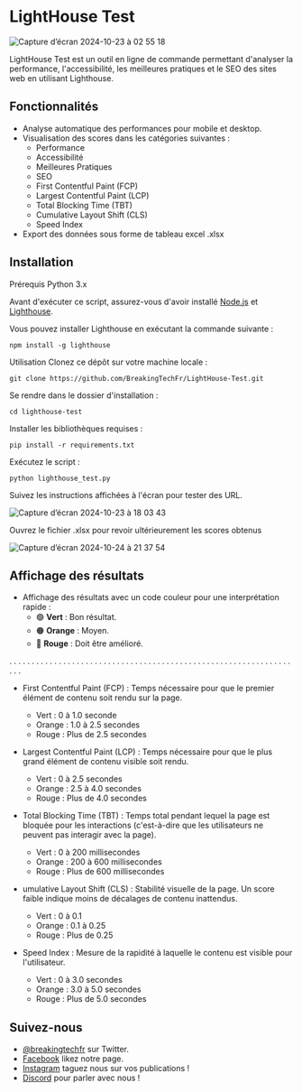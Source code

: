 # LightHouse Test

![Capture d’écran 2024-10-23 à 02 55 18](https://github.com/user-attachments/assets/c2d36f3c-986e-40a3-a5a2-892a982b74ce)

LightHouse Test est un outil en ligne de commande permettant d'analyser la performance, l'accessibilité, les meilleures pratiques et le SEO des sites web en utilisant Lighthouse.

## Fonctionnalités

- Analyse automatique des performances pour mobile et desktop.
- Visualisation des scores dans les catégories suivantes :
  - Performance
  - Accessibilité
  - Meilleures Pratiques
  - SEO
  - First Contentful Paint (FCP)
  - Largest Contentful Paint (LCP)
  - Total Blocking Time (TBT)
  - Cumulative Layout Shift (CLS)
  - Speed Index
- Export des données sous forme de tableau excel .xlsx

## Installation

Prérequis
Python 3.x

Avant d'exécuter ce script, assurez-vous d'avoir installé [Node.js](https://nodejs.org/) et [Lighthouse](https://developers.google.com/web/tools/lighthouse). 

Vous pouvez installer Lighthouse en exécutant la commande suivante :

```shell
npm install -g lighthouse
```

Utilisation
Clonez ce dépôt sur votre machine locale :
```shell
git clone https://github.com/BreakingTechFr/LightHouse-Test.git
```
Se rendre dans le dossier d'installation :
```shell
cd lighthouse-test
```
Installer les bibliothèques requises :
```shell
pip install -r requirements.txt
```
Exécutez le script :
```shell
python lighthouse_test.py
```
Suivez les instructions affichées à l'écran pour tester des URL.

![Capture d’écran 2024-10-23 à 18 03 43](https://github.com/user-attachments/assets/017dc2d5-2867-4329-9d5b-d1e869fc2f22)

Ouvrez le fichier .xlsx pour revoir ultérieurement les scores obtenus

![Capture d’écran 2024-10-24 à 21 37 54](https://github.com/user-attachments/assets/37351763-7056-4c2b-9a90-f47e394d9e01)

## Affichage des résultats

- Affichage des résultats avec un code couleur pour une interprétation rapide :
  - 🟢 **Vert** : Bon résultat.
  - 🟠 **Orange** : Moyen.
  - 🔴 **Rouge** : Doit être amélioré.
 
. . . . . . . . . . . . . . . . . . . . . . . . . . . . . . . . . . . . . . . . . . . . . . . . . . . . . . . . . . . . . . . . . . 

- First Contentful Paint (FCP) : Temps nécessaire pour que le premier élément de contenu soit rendu sur la page.
  - Vert : 0 à 1.0 seconde
  - Orange : 1.0 à 2.5 secondes
  - Rouge : Plus de 2.5 secondes

- Largest Contentful Paint (LCP) : Temps nécessaire pour que le plus grand élément de contenu visible soit rendu.
  - Vert : 0 à 2.5 secondes
  - Orange : 2.5 à 4.0 secondes
  - Rouge : Plus de 4.0 secondes

- Total Blocking Time (TBT) : Temps total pendant lequel la page est bloquée pour les interactions (c'est-à-dire que les utilisateurs ne peuvent pas interagir avec la page).
  - Vert : 0 à 200 millisecondes
  - Orange : 200 à 600 millisecondes
  - Rouge : Plus de 600 millisecondes

- umulative Layout Shift (CLS) : Stabilité visuelle de la page. Un score faible indique moins de décalages de contenu inattendus.
  - Vert : 0 à 0.1
  - Orange : 0.1 à 0.25
  - Rouge : Plus de 0.25

- Speed Index : Mesure de la rapidité à laquelle le contenu est visible pour l'utilisateur.
  - Vert : 0 à 3.0 secondes
  - Orange : 3.0 à 5.0 secondes
  - Rouge : Plus de 5.0 secondes

## Suivez-nous

- [@breakingtechfr](https://twitter.com/BreakingTechFR) sur Twitter.
- [Facebook](https://www.facebook.com/BreakingTechFr/) likez notre page.
- [Instagram](https://www.instagram.com/breakingtechfr/) taguez nous sur vos publications !
- [Discord](https://discord.gg/VYNVBhk) pour parler avec nous !
